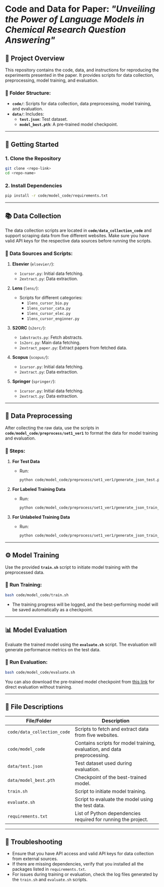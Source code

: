 # Code and Data for Paper: *"Unveiling the Power of Language Models in Chemical Research Question Answering"*

## 📌 **Project Overview**

This repository contains the code, data, and instructions for reproducing the experiments presented in the paper. It provides scripts for data collection, preprocessing, model training, and evaluation.  

### 📁 **Folder Structure:**
- **`code/`**: Scripts for data collection, data preprocessing, model training, and evaluation.  
- **`data/`**: Includes:
  - **`test.json`**: Test dataset.
  - **`model_best.pth`**: A pre-trained model checkpoint.

---

## 🚀 **Getting Started**

### 1. **Clone the Repository**
```bash
git clone <repo-link>
cd <repo-name>
```

### 2. **Install Dependencies**
```bash
pip install -r code/model_code/requirements.txt
```

---

## 📚 **Data Collection**

The data collection scripts are located in **`code/data_collection_code`** and support scraping data from five different websites. Make sure you have valid API keys for the respective data sources before running the scripts.

### 📁 **Data Sources and Scripts:**
1. **Elsevier** (`elsevier/`):  
   - `1cursor.py`: Initial data fetching.  
   - `2extract.py`: Data extraction.  

2. **Lens** (`lens/`):  
   - Scripts for different categories:  
     - `1lens_cursor_bio.py`  
     - `1lens_cursor_cata.py`  
     - `1lens_cursor_elec.py`  
     - `1lens_cursor_enginner.py`  

3. **S2ORC** (`s2orc/`):  
   - `1abstracts.py`: Fetch abstracts.  
   - `1s2orc.py`: Main data fetching.  
   - `2extract_paper.py`: Extract papers from fetched data.  

4. **Scopus** (`scopus/`):  
   - `1cursor.py`: Initial data fetching.  
   - `2extract.py`: Data extraction.  

5. **Springer** (`springer/`):  
   - `1cursor.py`: Initial data fetching.  
   - `2extract.py`: Data extraction.  

---

## 🔄 **Data Preprocessing**

After collecting the raw data, use the scripts in **`code/model_code/preprocess/set1_ver1`** to format the data for model training and evaluation.

### 📌 **Steps:**
1. **For Test Data**  
   - Run:  
     ```bash
     python code/model_code/preprocess/set1_ver1/generate_json_test.py
     ```

2. **For Labeled Training Data**  
   - Run:  
     ```bash
     python code/model_code/preprocess/set1_ver1/generate_json_train_label.py
     ```

3. **For Unlabeled Training Data**  
   - Run:  
     ```bash
     python code/model_code/preprocess/set1_ver1/generate_json_train_unlabel.py
     ```

---

## ⚙️ **Model Training**

Use the provided **`train.sh`** script to initiate model training with the preprocessed data.

### 🚀 **Run Training:**
```bash
bash code/model_code/train.sh
```

- The training progress will be logged, and the best-performing model will be saved automatically as a checkpoint.

---

## 📊 **Model Evaluation**

Evaluate the trained model using the **`evaluate.sh`** script. The evaluation will generate performance metrics on the test data.

### 🧪 **Run Evaluation:**
```bash
bash code/model_code/evaluate.sh
```

You can also download the pre-trained model checkpoint from [this link](https://drive.google.com/file/d/15TbE3_yGzCIV5OKwoxsBFvroinNwm8nk/view?usp=sharing) for direct evaluation without training.

---

## 📌 **File Descriptions**
| **File/Folder**          | **Description**                                                                                  |
|-------------------------|--------------------------------------------------------------------------------------------------|
| `code/data_collection_code` | Scripts to fetch and extract data from five websites.                                           |
| `code/model_code`       | Contains scripts for model training, evaluation, and data preprocessing.                         |
| `data/test.json`        | Test dataset used during evaluation.                                                             |
| `data/model_best.pth`   | Checkpoint of the best-trained model.                                                            |
| `train.sh`              | Script to initiate model training.                                                               |
| `evaluate.sh`           | Script to evaluate the model using the test data.                                                |
| `requirements.txt`      | List of Python dependencies required for running the project.                                    |

---

## 🔧 **Troubleshooting**
- Ensure that you have API access and valid API keys for data collection from external sources.
- If there are missing dependencies, verify that you installed all the packages listed in `requirements.txt`.
- For issues during training or evaluation, check the log files generated by the `train.sh` and `evaluate.sh` scripts.


